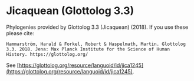 # Jicaquean (Glottolog 3.3)

Phylogenies provided by Glottolog 3.3 (Jicaquean) (2018). If you use these please cite:

```
Hammarström, Harald & Forkel, Robert & Haspelmath, Martin. Glottolog 3.3. 2018. Jena: Max Planck Institute for the Science of Human History. https://glottolog.org/
```

See  [https://glottolog.org/resource/languoid/id/jica1245](https://glottolog.org/resource/languoid/id/jica1245).

